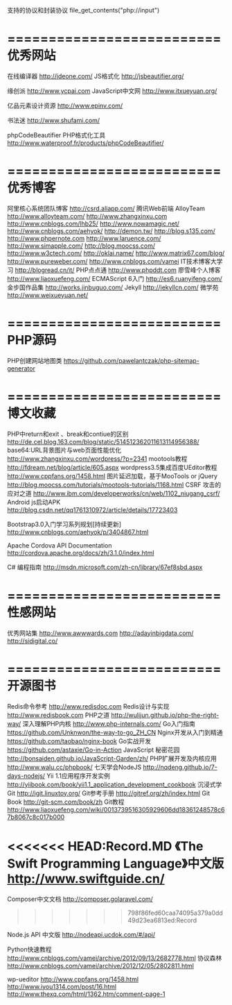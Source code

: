 支持的协议和封装协议
file_get_contents("php://input")

==========================
优秀网站
==========================
在线编译器 http://ideone.com/
JS格式化 http://jsbeautifier.org/

缘创派 http://www.ycpai.com
JavaScript中文网 http://www.itxueyuan.org/

亿品元素设计资源 http://www.epinv.com/

书法迷 http://www.shufami.com/

phpCodeBeautifier PHP格式化工具
http://www.waterproof.fr/products/phpCodeBeautifier/


==========================
优秀博客
==========================
阿里核心系统团队博客 http://csrd.aliapp.com/
腾讯Web前端 AlloyTeam http://www.alloyteam.com/
http://www.zhangxinxu.com
http://www.cnblogs.com/lhb25/
http://www.nowamagic.net/
http://www.cnblogs.com/aehyok/
http://demon.tw/
http://blog.s135.com/
http://www.phpernote.com
http://www.laruence.com/
http://www.simapple.com/
http://blog.moocss.com/
http://www.w3ctech.com/
http://oklai.name/
http://www.matrix67.com/blog/
http://www.pureweber.com/
http://www.cnblogs.com/vamei
IT技术博客大学习 http://blogread.cn/it/
PHP点点通 http://www.phpddt.com
廖雪峰个人博客 http://www.liaoxuefeng.com/
ECMAScript 6入门 http://es6.ruanyifeng.com/
金步国作品集 http://works.jinbuguo.com/
Jekyll http://jekyllcn.com/
微学苑 http://www.weixueyuan.net/


==========================
PHP源码
==========================
PHP创建网站地图类 https://github.com/pawelantczak/php-sitemap-generator



==========================
博文收藏
==========================
PHP中return和exit 、break和contiue的区别 http://de.cel.blog.163.com/blog/static/514512362011613114956388/
base64:URL背景图片与web页面性能优化 http://www.zhangxinxu.com/wordpress/?p=2341
mootools教程 http://fdream.net/blog/article/605.aspx
wordpress3.5集成百度UEditor教程 http://www.cppfans.org/1458.html
图片延迟加载，基于MooTools or jQuery http://blog.moocss.com/tutorials/mootools-tutorials/1168.html
CSRF 攻击的应对之道 http://www.ibm.com/developerworks/cn/web/1102_niugang_csrf/
Android js启动APK http://blog.csdn.net/qq1761310972/article/details/17723403

Bootstrap3.0入门学习系列规划[持续更新] http://www.cnblogs.com/aehyok/p/3404867.html

Apache Cordova API Documentation http://cordova.apache.org/docs/zh/3.1.0/index.html

C# 编程指南 http://msdn.microsoft.com/zh-cn/library/67ef8sbd.aspx


==========================
性感网站
==========================
优秀网站集 http://www.awwwards.com
http://adayinbigdata.com/
http://sidigital.co/


==========================
开源图书
==========================
Redis命令参考 http://www.redisdoc.com
Redis设计与实现 http://www.redisbook.com
PHP之道 http://wulijun.github.io/php-the-right-way/
深入理解PHP内核 http://www.php-internals.com/
Go入门指南 https://github.com/Unknwon/the-way-to-go_ZH_CN
Nginx开发从入门到精通 https://github.com/taobao/nginx-book
Go实战开发 https://github.com/astaxie/Go-in-Action
JavaScript 秘密花园 http://bonsaiden.github.io/JavaScript-Garden/zh/
PHP扩展开发及内核应用 http://www.walu.cc/phpbook/
七天学会NodeJS http://nqdeng.github.io/7-days-nodejs/
Yii 1.1应用程序开发实例 http://yiibook.com/book/yii1.1_application_development_cookbook
沉浸式学Git http://igit.linuxtoy.org/
Git参考手册 http://gitref.org/zh/index.html
Git Book http://git-scm.com/book/zh
Git教程 http://www.liaoxuefeng.com/wiki/0013739516305929606dd18361248578c67b8067c8c017b000

<<<<<<< HEAD:Record.MD
《The Swift Programming Language》中文版 http://www.swiftguide.cn/
=======
Composer中文文档 http://composer.golaravel.com/
>>>>>>> 798f86fed60caa74095a379a0dd49d23ea6813ed:Record

Node.js API 中文版 http://nodeapi.ucdok.com/#/api/

Python快速教程 http://www.cnblogs.com/vamei/archive/2012/09/13/2682778.html
协议森林 http://www.cnblogs.com/vamei/archive/2012/12/05/2802811.html



wp-ueditor
http://www.cppfans.org/1458.html
http://www.iyou1314.com/post/16.html
http://www.thexq.com/html/1362.htm/comment-page-1